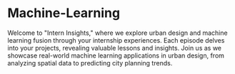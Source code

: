 # Machine-Learning
Welcome to "Intern Insights," where we explore urban design and machine learning fusion through your internship experiences. Each episode delves into your projects, revealing valuable lessons and insights. Join us as we showcase real-world machine learning applications in urban design, from analyzing spatial data to predicting city planning trends.
